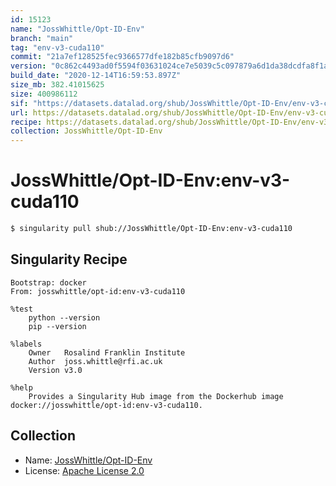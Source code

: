 ```yaml
---
id: 15123
name: "JossWhittle/Opt-ID-Env"
branch: "main"
tag: "env-v3-cuda110"
commit: "21a7ef128525fec9366577dfe182b85cfb9097d6"
version: "0c862c4493ad0f5594f03631024ce7e5039c5c097879a6d1da38dcdfa8f1af5a"
build_date: "2020-12-14T16:59:53.897Z"
size_mb: 382.41015625
size: 400986112
sif: "https://datasets.datalad.org/shub/JossWhittle/Opt-ID-Env/env-v3-cuda110/2020-12-14-21a7ef12-0c862c44/0c862c4493ad0f5594f03631024ce7e5039c5c097879a6d1da38dcdfa8f1af5a.sif"
url: https://datasets.datalad.org/shub/JossWhittle/Opt-ID-Env/env-v3-cuda110/2020-12-14-21a7ef12-0c862c44/
recipe: https://datasets.datalad.org/shub/JossWhittle/Opt-ID-Env/env-v3-cuda110/2020-12-14-21a7ef12-0c862c44/Singularity
collection: JossWhittle/Opt-ID-Env
---
```


# JossWhittle/Opt-ID-Env:env-v3-cuda110

```bash
$ singularity pull shub://JossWhittle/Opt-ID-Env:env-v3-cuda110
```

## Singularity Recipe

```singularity
Bootstrap: docker
From: josswhittle/opt-id:env-v3-cuda110

%test
    python --version
    pip --version

%labels
    Owner   Rosalind Franklin Institute
    Author  joss.whittle@rfi.ac.uk
    Version v3.0

%help
    Provides a Singularity Hub image from the Dockerhub image docker://josswhittle/opt-id:env-v3-cuda110.
```

## Collection

 - Name: [JossWhittle/Opt-ID-Env](https://github.com/JossWhittle/Opt-ID-Env)
 - License: [Apache License 2.0](https://api.github.com/licenses/apache-2.0)

